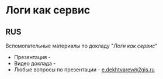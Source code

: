 # Логи как сервис

## RUS
Вспомогательные материалы по докладу "_Логи как сервис_"

- Презентация - 
- Видео доклада - 
- Любые вопросы по презентации - e.dekhtyarev@2gis.ru
